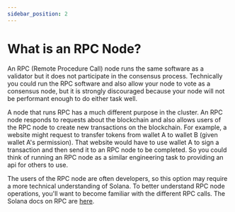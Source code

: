```yaml
---
sidebar_position: 2
---
```


# What is an RPC Node?

An RPC (Remote Procedure Call) node runs the same software as a validator but it does not participate in the consensus process.  Technically you could run the RPC software and also allow your node to vote as a consensus node, but it is strongly discouraged because your node will not be performant enough to do either task well.

A node that runs RPC has a much different purpose in the cluster. An RPC node responds to requests about the blockchain and also allows users of the RPC node to create new transactions on the blockchain.  For example, a website might request to transfer tokens from wallet A to wallet B (given wallet A's permission).  That website would have to use wallet A to sign a transaction and then send it to an RPC node to be completed.  So you could think of running an RPC node as a similar engineering task to providing an api for others to use.

The users of the RPC node are often developers, so this option may require a more technical understanding of Solana.  To better understand RPC node operations, you'll want to become familiar with the different RPC calls.  The Solana docs on RPC are [here](https://docs.solana.com/developing/clients/jsonrpc-api).
